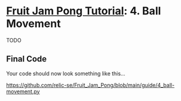 # [Fruit Jam Pong Tutorial](.#sections): 4. Ball Movement

TODO

## Final Code

Your code should now look something like this...

https://github.com/relic-se/Fruit_Jam_Pong/blob/main/guide/4_ball-movement.py
